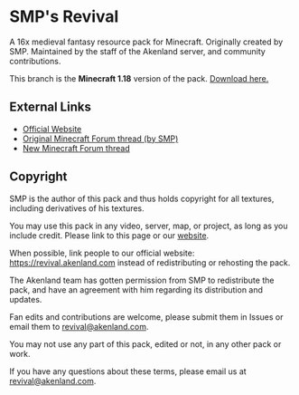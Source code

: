 # SMP's Revival
A 16x medieval fantasy resource pack for Minecraft. Originally created by SMP. Maintained by the staff of the Akenland server, and community contributions.

This branch is the **Minecraft 1.18** version of the pack. [Download here.](https://github.com/Akenland/Revival/releases/latest/download/Revival-18.zip)

## External Links
* [Official Website](https://revival.akenland.com)
* [Original Minecraft Forum thread (by SMP)](http://www.minecraftforum.net/forums/mapping-and-modding/resource-packs/1228756-smps-revival-october-20th-2014-1-8-sans-ctm)
* [New Minecraft Forum thread](https://www.minecraftforum.net/forums/mapping-and-modding-java-edition/resource-packs/2822930-new-release-smps-revival-fan-continuation-1-12)

## Copyright
SMP is the author of this pack and thus holds copyright for all textures, including derivatives of his textures.

You may use this pack in any video, server, map, or project, as long as you include credit. Please link to this page or our [website](https://revival.akenland.com).

When possible, link people to our official website: https://revival.akenland.com instead of redistributing or rehosting the pack.

The Akenland team has gotten permission from SMP to redistribute the pack, and have an agreement with him regarding its distribution and updates.

Fan edits and contributions are welcome, please submit them in Issues or email them to revival@akenland.com.

You may not use any part of this pack, edited or not, in any other pack or work.

If you have any questions about these terms, please email us at revival@akenland.com.